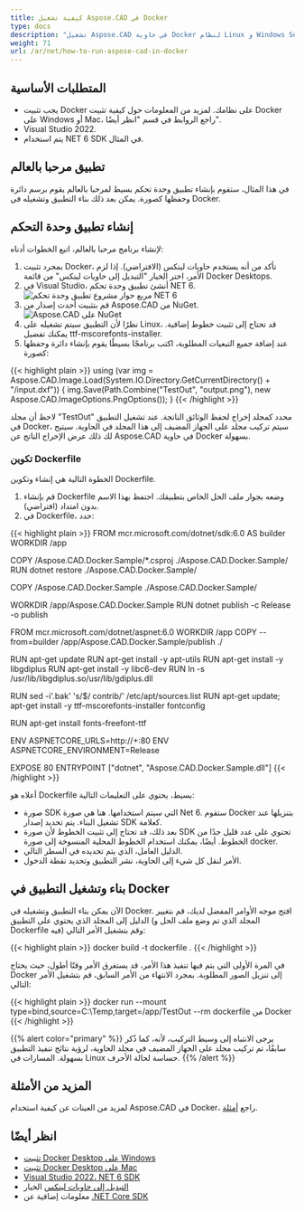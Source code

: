 ```yaml
---
title: كيفية تشغيل Aspose.CAD في Docker
type: docs
description: "تشغيل Aspose.CAD في حاوية Docker لنظام Linux و Windows Server وأي نظام تشغيل آخر."
weight: 71
url: /ar/net/how-to-run-aspose-cad-in-docker
---
```


## المتطلبات الأساسية
- يجب تثبيت Docker على نظامك. لمزيد من المعلومات حول كيفية تثبيت Docker على Windows أو Mac، راجع الروابط في قسم "انظر أيضًا".
- Visual Studio 2022.
- يتم استخدام NET 6 SDK في المثال.

## تطبيق مرحبا بالعالم

في هذا المثال، ستقوم بإنشاء تطبيق وحدة تحكم بسيط لمرحبا بالعالم يقوم برسم دائرة وحفظها كصورة. يمكن بعد ذلك بناء التطبيق وتشغيله في Docker.

## إنشاء تطبيق وحدة التحكم

لإنشاء برنامج مرحبا بالعالم، اتبع الخطوات أدناه:
1. بمجرد تثبيت Docker، تأكد من أنه يستخدم حاويات لينكس (الافتراضي). إذا لزم الأمر، اختر الخيار "التبديل إلى حاويات لينكس" من قائمة Docker Desktops.
1. في Visual Studio، أنشئ تطبيق وحدة تحكم NET 6.<br>
![مربع حوار مشروع تطبيق وحدة تحكم NET 6](/_assets/1.png)<br>
1. قم بتثبيت أحدث إصدار من Aspose.CAD من NuGet.<br>
![Aspose.CAD على NuGet](/_assets/2.png)<br>
1. نظرًا لأن التطبيق سيتم تشغيله على Linux، قد تحتاج إلى تثبيت خطوط إضافية. يمكنك تفضيل ttf-mscorefonts-installer.
1. عند إضافة جميع التبعيات المطلوبة، اكتب برنامجًا بسيطًا يقوم بإنشاء دائرة وحفظها كصورة:<br>

{{< highlight plain >}}
using (var img = Aspose.CAD.Image.Load(System.IO.Directory.GetCurrentDirectory() + "/input.dxf"))
{
	img.Save(Path.Combine("TestOut", "output.png"), new Aspose.CAD.ImageOptions.PngOptions());
}
{{< /highlight >}}

لاحظ أن مجلد "TestOut" محدد كمجلد إخراج لحفظ الوثائق الناتجة. عند تشغيل التطبيق في Docker، سيتم تركيب مجلد على الجهاز المضيف إلى هذا المجلد في الحاوية. سيتيح لك ذلك عرض الإخراج الناتج عن Aspose.CAD في حاوية Docker بسهولة.

### تكوين Dockerfile

 الخطوة التالية هي إنشاء وتكوين Dockerfile.

1. قم بإنشاء Dockerfile وضعه بجوار ملف الحل الخاص بتطبيقك. احتفظ بهذا الاسم بدون امتداد (افتراضي).
1. في Dockerfile، حدد:


{{< highlight plain >}}
FROM mcr.microsoft.com/dotnet/sdk:6.0 AS builder
WORKDIR /app

COPY /Aspose.CAD.Docker.Sample/*.csproj ./Aspose.CAD.Docker.Sample/
RUN dotnet restore ./Aspose.CAD.Docker.Sample/

COPY /Aspose.CAD.Docker.Sample ./Aspose.CAD.Docker.Sample/

WORKDIR /app/Aspose.CAD.Docker.Sample
RUN dotnet publish -c Release -o publish

FROM mcr.microsoft.com/dotnet/aspnet:6.0
WORKDIR /app
COPY --from=builder /app/Aspose.CAD.Docker.Sample/publish ./

RUN apt-get update
RUN apt-get install -y apt-utils
RUN apt-get install -y libgdiplus
RUN apt-get install -y libc6-dev 
RUN ln -s /usr/lib/libgdiplus.so/usr/lib/gdiplus.dll

RUN sed -i'.bak' 's/$/ contrib/' /etc/apt/sources.list
RUN apt-get update; apt-get install -y ttf-mscorefonts-installer fontconfig

RUN apt-get install fonts-freefont-ttf

ENV ASPNETCORE_URLS=http://+:80
ENV ASPNETCORE_ENVIRONMENT=Release

EXPOSE 80
ENTRYPOINT ["dotnet", "Aspose.CAD.Docker.Sample.dll"]
{{< /highlight >}}

 أعلاه هو Dockerfile بسيط، يحتوي على التعليمات التالية:

- صورة SDK التي سيتم استخدامها. هنا هي صورة Net 6. ستقوم Docker بتنزيلها عند تشغيل البناء. يتم تحديد إصدار SDK كعلامة.
- بعد ذلك، قد تحتاج إلى تثبيت الخطوط لأن صورة SDK تحتوي على عدد قليل جدًا من الخطوط. أيضًا، يمكنك استخدام الخطوط المحلية المنسوخة إلى صورة docker.
- الدليل العامل، الذي يتم تحديده في السطر التالي.
- الأمر لنقل كل شيء إلى الحاوية، نشر التطبيق وتحديد نقطة الدخول.

## بناء وتشغيل التطبيق في Docker

 الآن يمكن بناء التطبيق وتشغيله في Docker. افتح موجه الأوامر المفضل لديك، قم بتغيير الدليل إلى المجلد الذي يحتوي على التطبيق (المجلد الذي تم وضع ملف الحل و Dockerfile فيه) وقم بتشغيل الأمر التالي:

{{< highlight plain >}}
docker build -t dockerfile .
{{< /highlight >}}

 في المرة الأولى التي يتم فيها تنفيذ هذا الأمر، قد يستغرق الأمر وقتًا أطول، حيث يحتاج Docker إلى تنزيل الصور المطلوبة. بمجرد الانتهاء من الأمر السابق، قم بتشغيل الأمر التالي:

{{< highlight plain >}}
docker run --mount type=bind,source=C:\Temp,target=/app/TestOut --rm dockerfile من Docker
{{< /highlight >}}

{{% alert color="primary" %}} 
يرجى الانتباه إلى وسيط التركيب، لأنه، كما ذُكر سابقًا، تم تركيب مجلد على الجهاز المضيف في مجلد الحاوية، لرؤية نتائج تنفيذ التطبيق بسهولة. المسارات في Linux حساسة لحالة الأحرف.
{{% /alert %}}

## المزيد من الأمثلة

لمزيد من العينات عن كيفية استخدام Aspose.CAD في Docker، راجع [أمثلة](https://github.com/aspose-cad/Aspose.CAD-Documentation).


## انظر أيضًا

- [تثبيت Docker Desktop على Windows](https://docs.docker.com/docker-for-windows/install/)
- [تثبيت Docker Desktop على Mac](https://docs.docker.com/docker-for-mac/install/)
- [Visual Studio 2022، NET 6 SDK](https://docs.microsoft.com/en-us/dotnet/core/install/windows?tabs=net60#dependencies)
- [التبديل إلى حاويات لينكس](https://docs.docker.com/docker-for-windows/#switch-between-windows-and-linux-containers) الخيار
- معلومات إضافية عن [.NET Core SDK](https://hub.docker.com/_/microsoft-dotnet-sdk)
